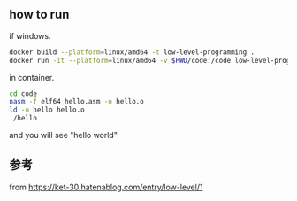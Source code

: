 


## how to run

if windows.

```sh
docker build --platform=linux/amd64 -t low-level-programming .
docker run -it --platform=linux/amd64 -v $PWD/code:/code low-level-programming
```

in container.

```sh
cd code
nasm -f elf64 hello.asm -o hello.o
ld -o hello hello.o
./hello
```

and you will see "hello world"

## 参考

from https://ket-30.hatenablog.com/entry/low-level/1


